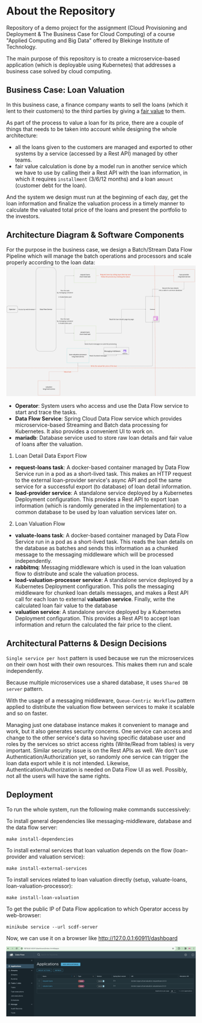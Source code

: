 # About the Repository
Repository of a demo project for the assignment (Cloud Provisioning and Deployment & The Business Case for Cloud Computing) 
of a course "Applied Computing and Big Data" offered by Blekinge Institute of Technology.

The main purpose of this repository is to create a microservice-based application (which is deployable using Kubernetes) 
that addresses a business case solved by cloud computing.

## Business Case: Loan Valuation
In this business case, a finance company wants to sell the loans (which it lent to their customers) to the third parties 
by giving a [fair value](https://www.investopedia.com/terms/f/fairvalue.asp) to them.

As part of the process to value a loan for its price, there are a couple of things that needs to be taken into account 
while designing the whole architecture: 
* all the loans given to the customers are managed and exported to other systems by a service (accessed by a Rest API) 
managed by other teams. 
* fair value calculation is done by a model run in another service which we have to use by calling their a Rest API 
with the loan information, in which it requires `installment` (3/6/12 months) and a loan `amount` (customer debt for the loan).

And the system we design must run at the beginning of each day, get the loan information and finalize the valuation process 
in a timely manner to calculate the valuated total price of the loans and present the portfolio to the investors.

## Architecture Diagram & Software Components
For the purpose in the business case, we design a Batch/Stream Data Flow Pipeline which will manage the batch operations 
and processors and scale properly according to the loan data:
![Showing the software components and their relationship to value customer loans.](./images/architecture_diagram.jpg "Architecture Diagram")

* **Operator**: System users who access and use the Data Flow service to start and trace the tasks.
* **Data Flow Service**: Spring Cloud Data Flow service which provides microservice-based Streaming and Batch data 
processing for Kubernetes. It also provides a convenient UI to work on.
* **mariadb**: Database service used to store raw loan details and fair value of loans after the valuation.

1. Loan Detail Data Export Flow
* **request-loans task**: A docker-based container managed by Data Flow Service run in a pod as a short-lived task. 
This makes an HTTP request to the external loan-provider service's async API and poll the same service for a successful 
export (to database) of loan detail information.
* **load-provider service**: A standalone service deployed by a Kubernetes Deployment configuration. This provides a Rest API 
to export loan information (which is randomly generated in the implementation) to a common database to be used by loan 
valuation services later on.
 
2. Loan Valuation Flow
* **valuate-loans task**: A docker-based container managed by Data Flow Service run in a pod as a short-lived task.
This reads the loan details on the database as batches and sends this information as a chunked message to the messaging
middleware which will be processed independently.
* **rabbitmq**: Messaging middleware which is used in the loan valuation flow to distribute and scale the valuation process.
* **load-valuation-processer service**: A standalone service deployed by a Kubernetes Deployment configuration. 
This polls the messaging middleware for chunked loan details messages, and makes a Rest API call for each loan to 
external **valuation service**. Finally, write the calculated loan fair value to the database
* **valuation service**: A standalone service deployed by a Kubernetes Deployment configuration.
This provides a Rest API to accept loan information and return the calculated the fair price to the client.

## Architectural Patterns & Design Decisions
`Single service per host` pattern is used because we run the microservices on their own host with their own resources. 
This makes them run and scale independently.

Because multiple microservices use a shared database, it uses `Shared DB server` pattern.

With the usage of a messaging middleware, `Queue-Centric Workflow` pattern applied to distribute the valuation flow 
between services to make it scalable and so on faster.

Managing just one database instance makes it convenient to manage and work, but it also generates security concerns. One 
service can access and change to the other service's data so having specific database user and roles by the services 
so strict access rights (Write/Read from tables) is very important.
Similar security issue is on the Rest APIs as well. We don't use Authentication/Authorization yet, so randomly one
service can trigger the loan data export while it is not intended.
Likewise, Authentication/Authorization is needed on Data Flow UI as well. Possibly, not all the users will have the same 
rights.

## Deployment
To run the whole system, run the following make commands successively:

To install general dependencies like messaging-middleware, database and the data flow server:
```shell
make install-dependencies
```

To install external services that loan valuation depends on the flow (loan-provider and valuation service):
```shell
make install-external-services
```

To install services related to loan valuation directly (setup, valuate-loans, loan-valuation-processor): 
```shell
make install-loan-valuation
```

To get the public IP of Data Flow application to which Operator access by web-browser:  
```shell
minikube service --url scdf-server
```

Now, we can use it on a browser like http://127.0.0.1:60911/dashboard

![Sample UI that shows the added loan valuation applications](./images/data_flow_ui.png "Data Flow UI")
